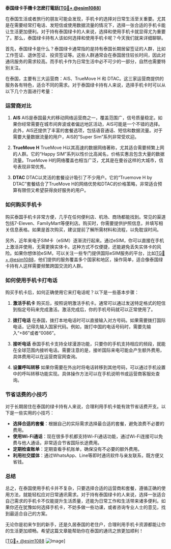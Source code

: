 **泰国绿卡手機卡怎麽打電話[[TG💪+ @esim1088](https://t.me/s/esim1088)]**

在泰国生活或者旅行的朋友可能会发现，手机卡的选择对日常生活至关重要。尤其是在需要经常打电话、发短信或使用数据流量的情况下，选择一张合适的手机卡能让生活更加便利。对于持有泰国绿卡的人来说，选择和使用手机卡就显得尤为重要了。那么，泰国绿卡持有人该如何选择和使用手机卡呢？今天我们就来详细聊聊。

首先，泰国绿卡是什么？泰国绿卡通常指的是持有泰国长期居留签证的人群，比如工作签证、退休签证、投资签证等。这些人群通常会在泰国居住较长时间，因此对通讯服务的需求较高。而手机卡作为日常生活中必不可少的一部分，自然也需要特别关注。

在泰国，主要有三大运营商：AIS、TrueMove H 和 DTAC。这三家运营商提供的服务各有特色，适合不同的需求。对于泰国绿卡持有人来说，选择手机卡时可以从以下几个方面进行考量：

### **运营商对比**

1. **AIS**
   AIS是泰国最大的移动网络运营商之一，覆盖范围广，信号质量稳定。如果你经常需要在城市间奔波或者偏远地区活动，AIS可能是一个不错的选择。此外，AIS还提供了丰富的套餐选项，包括语音通话、短信和数据流量。对于需要大量数据流量的用户，AIS的“Super Sim”系列非常受欢迎。

2. **TrueMove H**
   TrueMove H以其高速的数据网络著称，尤其适合需要频繁上网的人群。它的“Happy SIM”系列以性价比高闻名，价格实惠且包含大量的数据流量。TrueMove H的网络覆盖也相当广泛，尤其是在曼谷这样的大城市，信号表现非常优秀。

3. **DTAC**
   DTAC以灵活的套餐设计吸引了不少用户。它的“Truemove H by DTAC”套餐结合了TrueMove H的网络优势和DTAC的价格策略，非常适合预算有限但又希望获得良好服务的用户。

### **如何购买手机卡**

购买泰国手机卡非常方便，几乎在任何便利店、机场、商场都能找到。常见的渠道包括7-Eleven、FamilyMart等便利店。购买时，你需要提供护照信息，并填写相关信息表格。如果是首次购买，建议提前了解所需材料和流程，以免耽误时间。

另外，近年来电子SIM卡（eSIM）逐渐流行起来。通过eSIM，你可以直接在手机上激活并使用，无需更换实体卡。这种方式不仅便捷，还能避免丢失实体卡的风险。如果你想体验eSIM，可以关注一些专门提供国际eSIM服务的平台，比如[TG💪+ @esim1088](https://t.me/s/esim1088)，他们提供的服务覆盖多个国家和地区，操作简单，适合像泰国绿卡持有人这样需要频繁跨国交流的人群。

### **如何使用手机卡打电话**

购买手机卡后，如何正确使用它来打电话呢？以下是一些基本步骤：

1. **激活手机卡**
   购买后，按照说明激活手机卡。通常可以通过发送特定格式的短信到指定号码来完成激活。激活完成后，你的手机号码就可以正常使用了。

2. **拨打电话**
   在泰国，拨打本地电话时可以直接输入对方号码。如果需要拨打国际电话，记得先输入国家代码。例如，拨打中国的电话号码时，需要先输入“+86”或者“0086”。

3. **接听电话**
   泰国手机卡支持全球漫游功能，只要你的手机支持相应的频段，就能在全球范围内接听电话。需要注意的是，接听国际来电可能会产生额外费用，具体费用可以在运营商官网查询。

4. **设置呼叫转移**
   如果你需要在外出时将电话转移到其他号码，可以通过手机设置中的呼叫转移功能实现。具体操作方法可以在手机说明书或运营商客服处查询。

### **节省话费的小技巧**

对于长期居住在泰国的绿卡持有人来说，合理利用手机卡能有效节省话费开支。以下是一些实用的小技巧：

- **选择合适的套餐**：根据自己的实际需求选择最合适的套餐，避免浪费不必要的费用。
- **使用Wi-Fi通话**：现在很多手机都支持Wi-Fi通话功能，通过Wi-Fi连接可以免费与他人通话，非常适合节省国际长途费用。
- **定期检查账单**：定期查看手机账单，确保没有不必要的额外费用。
- **利用社交媒体**：通过WhatsApp、Line等即时通讯软件与亲友联系，既方便又省钱。

### **总结**

总之，在泰国使用手机卡并不复杂，只要选择合适的运营商和套餐，遵循正确的使用方法，就能轻松应对日常通讯需求。对于持有泰国绿卡的人来说，选择一张适合自己需求的手机卡不仅能提升生活质量，还能为日常工作和生活带来诸多便利。如果你还在犹豫如何选择手机卡，不妨多做一些功课，或者咨询专业人士的意见，找到最适合自己的方案。

无论你是初来乍到的新手，还是久居泰国的老住户，合理利用手机卡资源都能让你的生活更加顺畅。希望这篇文章能帮助你在泰国的通讯之旅更加顺利！

[[TG💪+ @esim1088](https://t.me/s/esim1088) ![Image](https://i.postimg.cc/4NQfJmqS/Snipaste-2025-05-13-00-14-12.png)]